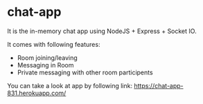 # chat-app
It is the in-memory chat app using NodeJS + Express + Socket IO.

It comes with following features:
- Room joining/leaving
- Messaging in Room
- Private messaging with other room participents

You can take a look at app by following link:
https://chat-app-831.herokuapp.com/
